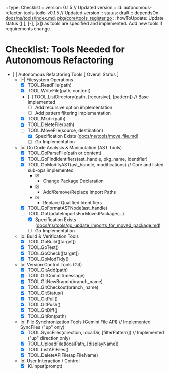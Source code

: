  :: type: Checklist
 :: version: 0.1.5  // Updated version
 :: id: autonomous-refactor-tools-todo-v0.1.5 // Updated version
 :: status: draft
 :: dependsOn: [docs/ns/tools/index.md](../docs/ns/tools/index.md), [pkg/core/tools_register.go](../../pkg/core/tools_register.go)
 :: howToUpdate: Update status ([ ], [-], [x]) as tools are specified and implemented. Add new tools if requirements change.

 # Checklist: Tools Needed for Autonomous Refactoring

 - | | Autonomous Refactoring Tools [ Overall Status ]
   - |-| Filesystem Operations
     - [x] TOOL.ReadFile(path)
     - [x] TOOL.WriteFile(path, content)
     - [-] TOOL.ListDirectory(path, [recursive], [pattern]) // Base implemented
       - [ ] Add recursive option implementation
       - [ ] Add pattern filtering implementation
     - [x] TOOL.Mkdir(path)
     - [x] TOOL.DeleteFile(path)
     - [ ] TOOL.MoveFile(source, destination)
       - [x] Specification Exists ([docs/ns/tools/move_file.md](../docs/ns/tools/move_file.md))
       - [ ] Go Implementation
   - |x| Go Code Analysis & Manipulation (AST Tools)
     - [x] TOOL.GoParseFile(path or content)
     - [x] TOOL.GoFindIdentifiers(ast_handle, pkg_name, identifier)
     - [x] TOOL.GoModifyAST(ast_handle, modifications) // Core and listed sub-ops implemented
       - [x] - Change Package Declaration
       - [x] - Add/Remove/Replace Import Paths
       - [x] - Replace Qualified Identifiers
     - [x] TOOL.GoFormatASTNode(ast_handle)
     - [ ] TOOL.GoUpdateImportsForMovedPackage(...)
       - [x] Specification Exists ([docs/ns/tools/go_update_imports_for_moved_package.md](../docs/ns/tools/go_update_imports_for_moved_package.md))
       - [ ] Go Implementation
   - |x| Build & Verification Tools
     - [x] TOOL.GoBuild([target])
     - [x] TOOL.GoTest()
     - [x] TOOL.GoCheck([target])
     - [x] TOOL.GoModTidy()
   - |x| Version Control Tools (Git)
     - [x] TOOL.GitAdd(path)
     - [x] TOOL.GitCommit(message)
     - [x] TOOL.GitNewBranch(branch_name)
     - [x] TOOL.GitCheckout(branch_name)
     - [x] TOOL.GitStatus()
     - [x] TOOL.GitPull()
     - [x] TOOL.GitPush()
     - [x] TOOL.GitDiff()
     - [x] TOOL.GitRm(path)
   - |x| File Synchronization Tools (Gemini File API) // Implemented SyncFiles ("up" only)
     - [x] TOOL.SyncFiles(direction, localDir, [filterPattern]) // Implemented ("up" direction only)
     - [x] TOOL.UploadFile(localPath, [displayName])
     - [x] TOOL.ListAPIFiles()
     - [x] TOOL.DeleteAPIFile(apiFileName)
   - |x| User Interaction / Control
     - [x] IO.Input(prompt)